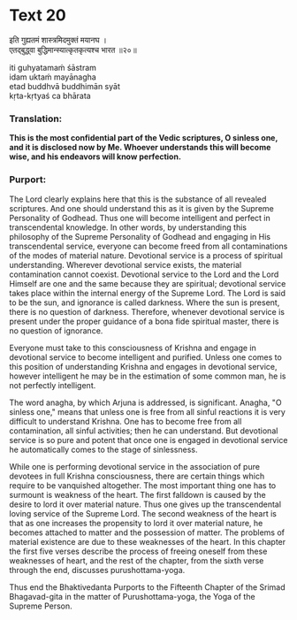 # Text 20

इति गुह्यतमं शास्त्रमिदमुक्तं मयानघ ।  
एतद्‌बुद्ध्वा बुद्धिमान्स्यात्कृतकृत्यश्च भारत ॥२०॥

iti guhyatamaḿ śāstram  
idam uktaḿ mayānagha  
etad buddhvā buddhimān syāt  
kṛta-kṛtyaś ca bhārata



### Translation:

**This is the most confidential part of the Vedic scriptures, O sinless one, and it is disclosed now by Me. Whoever understands this will become wise, and his endeavors will know perfection.**

### Purport:

The Lord clearly explains here that this is the substance of all revealed scriptures. And one should understand this as it is given by the Supreme Personality of Godhead. Thus one will become intelligent and perfect in transcendental knowledge. In other words, by understanding this philosophy of the Supreme Personality of Godhead and engaging in His transcendental service, everyone can become freed from all contaminations of the modes of material nature. Devotional service is a process of spiritual understanding. Wherever devotional service exists, the material contamination cannot coexist. Devotional service to the Lord and the Lord Himself are one and the same because they are spiritual; devotional service takes place within the internal energy of the Supreme Lord. The Lord is said to be the sun, and ignorance is called darkness. Where the sun is present, there is no question of darkness. Therefore, whenever devotional service is present under the proper guidance of a bona fide spiritual master, there is no question of ignorance.

Everyone must take to this consciousness of Krishna and engage in devotional service to become intelligent and purified. Unless one comes to this position of understanding Krishna and engages in devotional service, however intelligent he may be in the estimation of some common man, he is not perfectly intelligent.

The word anagha, by which Arjuna is addressed, is significant. Anagha, "O sinless one," means that unless one is free from all sinful reactions it is very difficult to understand Krishna. One has to become free from all contamination, all sinful activities; then he can understand. But devotional service is so pure and potent that once one is engaged in devotional service he automatically comes to the stage of sinlessness.

While one is performing devotional service in the association of pure devotees in full Krishna consciousness, there are certain things which require to be vanquished altogether. The most important thing one has to surmount is weakness of the heart. The first falldown is caused by the desire to lord it over material nature. Thus one gives up the transcendental loving service of the Supreme Lord. The second weakness of the heart is that as one increases the propensity to lord it over material nature, he becomes attached to matter and the possession of matter. The problems of material existence are due to these weaknesses of the heart. In this chapter the first five verses describe the process of freeing oneself from these weaknesses of heart, and the rest of the chapter, from the sixth verse through the end, discusses purushottama-yoga.

Thus end the Bhaktivedanta Purports to the Fifteenth Chapter of the Srimad Bhagavad-gita in the matter of Purushottama-yoga, the Yoga of the Supreme Person.